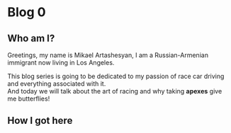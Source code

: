 # Blog 0

## Who am I?

Greetings, my name is Mikael Artashesyan, I am a Russian-Armenian immigrant now living in Los Angeles.  

This blog series is going to be dedicated to my passion of race car driving and everything associated with it.  
And today we will talk about the art of racing and why taking **apexes** give me butterflies!  


## How I got here
